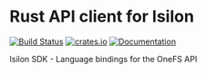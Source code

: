 # Rust API client for Isilon
[![Build Status](https://travis-ci.org/cholcombe973/isilon.svg?branch=master)](https://travis-ci.org/cholcombe973/isilon)
[![crates.io](https://img.shields.io/crates/v/isilon.svg)](https://crates.io/crates/isilon)
[![Documentation](https://docs.rs/isilon/badge.svg)](https://docs.rs/isilon)

Isilon SDK - Language bindings for the OneFS API
